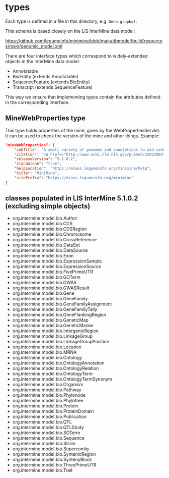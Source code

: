 # types #

Each type is defined in a file in this directory, e.g. `Gene.graphql`.

This schema is based closely on the LIS InterMine data model:

https://github.com/legumeinfo/minimine/blob/main/dbmodel/build/resources/main/genomic_model.xml

There are four interface types which correspond to widely-extended objects in the InterMine data model:

- Annotatable
- BioEntity (extends Annotatable)
- SequenceFeature (extends BioEntity)
- Transcript (extends SequenceFeature)

This way we ensure that implementing types contain the attributes defined in the corresponding interface.

## MineWebProperties type

This type holds properties of the mine, given by the WebPropertiesServlet. It can be used to check
the version of the mine and other things. Example:
```json
"mineWebProperties": {
    "subTitle": "A small variety of genomes and annotations to aid code development.",
    "citation": "<a href=\"http://www.ncbi.nlm.nih.gov/pubmed/23023984\" target=\"_blank\">Smith RN, et al. InterMine: a flexible data warehouse system for the integration and analysis of heterogeneous biological data. Bioinformatics. 2012 Dec 1;28(23):3163-5.</a>",
    "releaseVersion": "5.1.0.2",
    "standalone": "true",
    "helpLocation": "https://mines.legumeinfo.org/minimine/help",
    "title": "MiniMine",
    "sitePrefix": "https://mines.legumeinfo.org/minimine"
}
```

## classes populated in LIS InterMine 5.1.0.2 (excluding simple objects) ##

- org.intermine.model.bio.Author
- org.intermine.model.bio.CDS
- org.intermine.model.bio.CDSRegion
- org.intermine.model.bio.Chromosome
- org.intermine.model.bio.CrossReference
- org.intermine.model.bio.DataSet
- org.intermine.model.bio.DataSource
- org.intermine.model.bio.Exon
- org.intermine.model.bio.ExpressionSample
- org.intermine.model.bio.ExpressionSource
- org.intermine.model.bio.FivePrimeUTR
- org.intermine.model.bio.GOTerm
- org.intermine.model.bio.GWAS
- org.intermine.model.bio.GWASResult
- org.intermine.model.bio.Gene
- org.intermine.model.bio.GeneFamily
- org.intermine.model.bio.GeneFamilyAssignment
- org.intermine.model.bio.GeneFamilyTally
- org.intermine.model.bio.GeneFlankingRegion
- org.intermine.model.bio.GeneticMap
- org.intermine.model.bio.GeneticMarker
- org.intermine.model.bio.IntergenicRegion
- org.intermine.model.bio.LinkageGroup
- org.intermine.model.bio.LinkageGroupPosition
- org.intermine.model.bio.Location
- org.intermine.model.bio.MRNA
- org.intermine.model.bio.Ontology
- org.intermine.model.bio.OntologyAnnotation
- org.intermine.model.bio.OntologyRelation
- org.intermine.model.bio.OntologyTerm
- org.intermine.model.bio.OntologyTermSynonym
- org.intermine.model.bio.Organism
- org.intermine.model.bio.Pathway
- org.intermine.model.bio.Phylonode
- org.intermine.model.bio.Phylotree
- org.intermine.model.bio.Protein
- org.intermine.model.bio.ProteinDomain
- org.intermine.model.bio.Publication
- org.intermine.model.bio.QTL
- org.intermine.model.bio.QTLStudy
- org.intermine.model.bio.SOTerm
- org.intermine.model.bio.Sequence
- org.intermine.model.bio.Strain
- org.intermine.model.bio.Supercontig
- org.intermine.model.bio.SyntenicRegion
- org.intermine.model.bio.SyntenyBlock
- org.intermine.model.bio.ThreePrimeUTR
- org.intermine.model.bio.Trait
